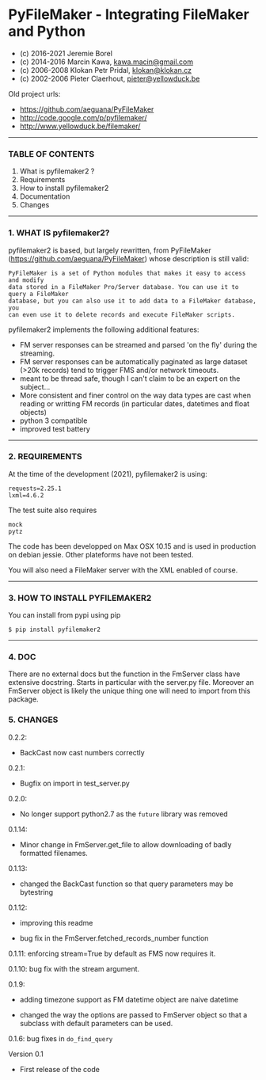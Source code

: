 # PyFileMaker - Integrating FileMaker and Python
* (c) 2016-2021 Jeremie Borel
* (c) 2014-2016 Marcin Kawa, kawa.macin@gmail.com
* (c) 2006-2008 Klokan Petr Pridal, klokan@klokan.cz
* (c) 2002-2006 Pieter Claerhout, pieter@yellowduck.be

Old project urls:

* https://github.com/aeguana/PyFileMaker
* http://code.google.com/p/pyfilemaker/
* http://www.yellowduck.be/filemaker/

-------------------------------------------------------------------------------

### TABLE OF CONTENTS

1. What is pyfilemaker2 ?
2. Requirements
3. How to install pyfilemaker2
4. Documentation
5. Changes

-------------------------------------------------------------------------------
### 1. WHAT IS pyfilemaker2?

pyfilemaker2 is based, but largely rewritten, from PyFileMaker 
(https://github.com/aeguana/PyFileMaker) whose description is still valid:

```
PyFileMaker is a set of Python modules that makes it easy to access and modify
data stored in a FileMaker Pro/Server database. You can use it to query a FileMaker
database, but you can also use it to add data to a FileMaker database, you
can even use it to delete records and execute FileMaker scripts.
```

pyfilemaker2 implements the following additional features:
- FM server responses can be streamed and parsed 'on the fly' during the streaming. 
- FM server responses can be automatically paginated as large dataset (>20k records) 
  tend to trigger FMS and/or network timeouts.
- meant to be thread safe, though I can't claim to be an expert on the subject...
- More consistent and finer control on the way data types are cast when reading or 
  writting FM records (in particular dates, datetimes and float objects)
- python 3 compatible
- improved test battery

----

### 2. REQUIREMENTS

At the time of the development (2021), pyfilemaker2 is using:

```
requests=2.25.1
lxml=4.6.2
```

The test suite also requires

```
mock
pytz
```

The code has been developped on Max OSX 10.15 and is used in production on 
debian jessie. Other plateforms have not been tested.

You will also need a FileMaker server with the XML enabled of course.

----

### 3. HOW TO INSTALL PYFILEMAKER2

You can install from pypi using pip

```
$ pip install pyfilemaker2
```

---

### 4. DOC

There are no external docs but the function in the FmServer class have
extensive docstring. Starts in particular with the server.py file. Moreover an
FmServer object is likely the unique thing one will need to import from this
package.

### 5. CHANGES

0.2.2:

- BackCast now cast numbers correctly

0.2.1:

- Bugfix on import in test_server.py


0.2.0:

- No longer support python2.7 as the `future` library was removed

0.1.14:

- Minor change in FmServer.get_file to allow downloading of 
  badly formatted filenames.

0.1.13:

- changed the BackCast function so that query parameters may be
  bytestring 

0.1.12: 

- improving this readme

- bug fix in the FmServer.fetched_records_number function

0.1.11: enforcing stream=True by default as FMS now requires it.

0.1.10: bug fix with the stream argument.

0.1.9: 

- adding timezone support as FM datetime object are naive datetime

- changed the way the options are passed to FmServer object
         so that a subclass with default
         parameters can be used.
         
0.1.6: bug fixes in `do_find_query`

Version 0.1
 - First release of the code
